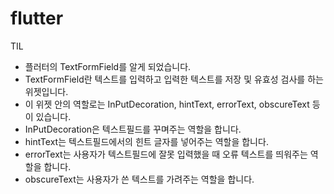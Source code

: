 # flutter
TIL
- 플러터의 TextFormField를 알게 되었습니다.
- TextFormField란 텍스트를 입력하고 입력한 텍스트를 저장 및 유효성 검사를 하는 위젯입니다.
- 이 위젯 안의 역할로는 InPutDecoration, hintText, errorText, obscureText 등이 있습니다.
- InPutDecoration은 텍스트필드를 꾸며주는 역할을 합니다.
- hintText는 텍스트필드에서의 힌트 글자를 넣어주는 역할을 합니다.
- errorText는 사용자가 텍스트필드에 잘못 입력했을 때 오류 텍스트를 띄워주는 역할을 합니다.
- obscureText는 사용자가 쓴 텍스트를 가려주는 역할을 합니다.
